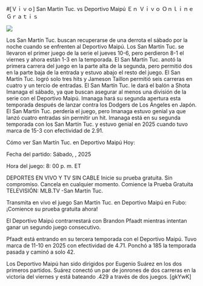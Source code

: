 #[Ｖｉｖｏ] San Martin Tuc. vs Deportivo Maipú Ｅｎ Ｖｉｖｏ Ｏｎｌｉｎｅ Ｇｒａｔｉｓ  
  
  
[![](https://i.imgur.com/qSNzIqt.png)](https://movie.rssnews.media/NaInOtjt.php)  
  
Los San Martín Tuc. buscan recuperarse de una derrota el sábado por la noche cuando se enfrenten al Deportivo Maipú. Los San Martín Tuc. se llevaron el primer juego de la serie el jueves 10-6, pero perdieron 8-1 el viernes y ahora están 1-3 en la temporada. El San Martín Tuc. anotó la primera carrera del juego en la parte alta de la segunda, pero permitió dos en la parte baja de la entrada y estuvo abajo el resto del juego. El San Martín Tuc. logró solo tres hits y Jameson Taillon permitió seis carreras en cuatro y un tercio de entradas. El San Martín Tuc. le dará el balón a Shota Imanaga el sábado, ya que buscan asegurar al menos una división de la serie con el Deportivo Maipú. Imanaga hará su segunda apertura esta temporada después de lanzar contra los Dodgers de Los Ángeles en Japón. El San Martín Tuc. perdería el juego, pero Imanaga estuvo genial ya que lanzó cuatro entradas sin permitir un hit. Imanaga está en su segunda temporada con los San Martín Tuc. y estuvo genial en 2025 cuando tuvo marca de 15-3 con efectividad de 2.91.

Cómo ver San Martín Tuc. en Deportivo Maipú Hoy:

Fecha del partido: Sábado, , 2025

Hora del juego: 8: 00 p. m. ET

DEPORTES EN VIVO Y TV SIN CABLE
Inicie su prueba gratuita. Sin compromiso. Cancela en cualquier momento.
Comience la Prueba Gratuita
TELEVISIÓN: MLB.TV -San Martín Tuc.

Transmita en vivo el juego San Martín Tuc. en Deportivo Maipú en Fubo: ¡Comience su prueba gratuita ahora! 

El Deportivo Maipú contrarrestará con Brandon Pfaadt mientras intentan ganar un segundo juego consecutivo.

Pfaadt está entrando en su tercera temporada con el Deportivo Maipú. Tuvo marca de 11-10 en 2025 con efectividad de 4.71. Ponchó a 185 la temporada pasada y caminó a solo 42.

Los Deportivo Maipú han sido dirigidos por Eugenio Suárez en los dos primeros partidos. Suárez conectó un par de jonrones de dos carreras en la victoria del viernes y está bateando .429 a través de dos juegos. [gkYwK]